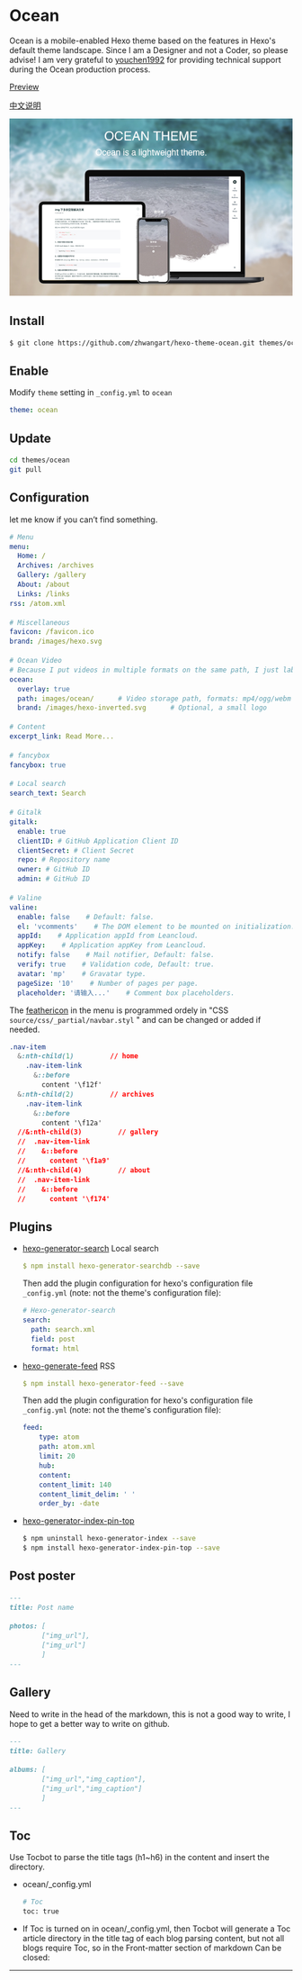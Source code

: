 # Ocean

Ocean is a mobile-enabled Hexo theme based on the features in Hexo's default theme landscape. Since I am a Designer and not a Coder, so please advise! I am very grateful to [youchen1992](https://github.com/youchen1992) for providing technical support during the Ocean production process.


[Preview](https://zhwangart.github.io)

[中文说明](https://zhwangart.github.io/2018/11/30/Ocean/)

![Screenshot](screenshots/hexo-theme-ocean.jpg)

## Install

``` bash
$ git clone https://github.com/zhwangart/hexo-theme-ocean.git themes/ocean
```

## Enable

Modify `theme` setting in `_config.yml` to `ocean`

``` yml
theme: ocean
```

## Update

``` bash
cd themes/ocean
git pull
```

## Configuration

let me know if you can’t find something.

``` yml
# Menu
menu:
  Home: /
  Archives: /archives
  Gallery: /gallery
  About: /about
  Links: /links
rss: /atom.xml

# Miscellaneous
favicon: /favicon.ico
brand: /images/hexo.svg

# Ocean Video
# Because I put videos in multiple formats on the same path, I just labeled the path here.
ocean:
  overlay: true
  path: images/ocean/      # Video storage path, formats: mp4/ogg/webm
  brand: /images/hexo-inverted.svg      # Optional, a small logo

# Content
excerpt_link: Read More...

# fancybox
fancybox: true

# Local search
search_text: Search

# Gitalk
gitalk:
  enable: true
  clientID: # GitHub Application Client ID
  clientSecret: # Client Secret
  repo: # Repository name
  owner: # GitHub ID
  admin: # GitHub ID

# Valine
valine:
  enable: false    # Default: false.
  el: 'vcomments'    # The DOM element to be mounted on initialization.
  appId:    # Application appId from Leancloud.
  appKey:    # Application appKey from Leancloud.
  notify: false    # Mail notifier, Default: false.
  verify: true    # Validation code, Default: true.
  avatar: 'mp'    # Gravatar type.
  pageSize: '10'    # Number of pages per page.
  placeholder: '请输入...'    # Comment box placeholders.
```

The [feathericon](https://feathericon.com) in the menu is programmed ordely in "CSS `source/css/_partial/navbar.styl` " and can be changed or added if needed.

``` css
.nav-item
  &:nth-child(1)         // home
    .nav-item-link
      &::before
        content '\f12f'
  &:nth-child(2)         // archives
    .nav-item-link
      &::before
        content '\f12a'
  //&:nth-child(3)         // gallery
  //  .nav-item-link
  //    &::before
  //      content '\f1a9'
  //&:nth-child(4)         // about
  //  .nav-item-link
  //    &::before
  //      content '\f174'
```

## Plugins

+ [hexo-generator-search](https://github.com/hexojs/hexo-theme-landscape) Local search
	
  ```yml
  $ npm install hexo-generator-searchdb --save
  ```
  Then add the plugin configuration for hexo's configuration file `_config.yml` (note: not the theme's configuration file):
  
  ```yml
  # Hexo-generator-search
  search:
    path: search.xml
    field: post
    format: html
  ```

+ [hexo-generate-feed](https://github.com/hexojs/hexo-generator-feed) RSS

  ```yml
  $ npm install hexo-generator-feed --save
  ```
  
  Then add the plugin configuration for hexo's configuration file `_config.yml` (note: not the theme's configuration file):
  
  ```yml
  feed:
      type: atom
      path: atom.xml
      limit: 20
      hub:
      content:
      content_limit: 140
      content_limit_delim: ' '
      order_by: -date	
  ```
  
+ [hexo-generator-index-pin-top](https://github.com/netcan/hexo-generator-index-pin-top)
	
	``` bash
  $ npm uninstall hexo-generator-index --save
  $ npm install hexo-generator-index-pin-top --save
  ```

## Post poster

``` md
---
title: Post name

photos: [
        ["img_url"],
        ["img_url"]
        ]
---
```

## Gallery
Need to write in the head of the markdown, this is not a good way to write, I hope to get a better way to write on github.

``` md
---
title: Gallery

albums: [
        ["img_url","img_caption"],
        ["img_url","img_caption"]
        ]
---
```

## Toc

Use Tocbot to parse the title tags (h1~h6) in the content and insert the directory. 

+ ocean/_config.yml

	``` bash
	# Toc
  toc: true
	```
+ If Toc is turned on in ocean/_config.yml, then Tocbot will generate a Toc article directory in the title tag of each blog parsing content, but not all blogs require Toc, so in the Front-matter section of markdown Can be closed:


---
